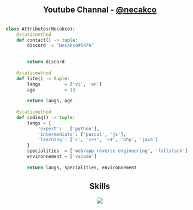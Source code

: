 <h2 align="center">Youtube Channal  -  <a href="https://www.youtube.com/channel/UC51P2yIrqRGdun9MtvXNXaA">@necakco</a></h2>

<!-- <p align="center">
    <img alt="" src=https://img.shields.io/github/stars/xtekky?style=for-the-badge&?affiliations=OWNER%2CCOLLABORATOR />
    <img alt="" src=https://komarev.com/ghpvc/?username=xtekky&style=for-the-badge />
</p> -->

<p href="https://discord.gg/onlp" align="center">
    <img alt="" src=https://lanyard.cnrad.dev/api/840541540203626516/>
</p>

```python
class Attributes(Necakco):
	@staticmethod
	def contact() -> tuple:
	    discord  = "Necakco#5476"

	
	    return discord
	
	@staticmethod
	def life() -> tuple:
		langs         = ['vi', 'en']
		age           = 13
		
		return langs, age
	
	@staticmethod
	def coding() -> tuple:
		langs = {
			'expert':   ['python'],
			'intermediate': ['pascal', 'js'],
			'learning': ['c', 'c++', 'c#', 'php', 'java']
		}
		specialities  = ['web/app reverse engineering', 'fullstack']
		environnement = ['vscode']
		
		return langs, specialities, environnement

```
<h2 align="center">Skills </h2>

<p align="center">
  <a href="https://skillicons.dev">
    <img src="https://skillicons.dev/icons?i=python,vscode,c,cpp,js,css,html,vue,react,bash,cs,cpp,django,github,java,ps" />
  </a>
</p>
